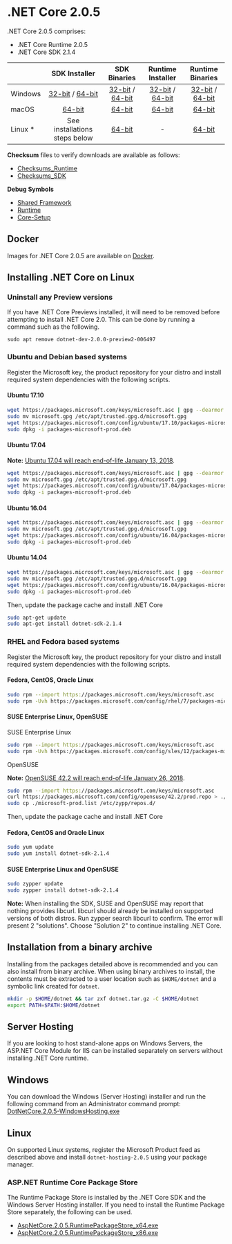 # .NET Core 2.0.5

.NET Core 2.0.5 comprises:

* .NET Core Runtime 2.0.5
* .NET Core SDK 2.1.4

|         | SDK Installer                                         | SDK Binaries                                                         | Runtime Installer                                                  | Runtime Binaries                                                   |
| ------- | :---------------------------------------------------: | :-------------------------------------------------------------------:| :----------------------------------------------------------------: | :----------------------------------------------------------------: |
| Windows | [32-bit](https://download.microsoft.com/download/1/1/5/115B762D-2B41-4AF3-9A63-92D9680B9409/dotnet-sdk-2.1.4-win-x86.exe) / [64-bit](https://download.microsoft.com/download/1/1/5/115B762D-2B41-4AF3-9A63-92D9680B9409/dotnet-sdk-2.1.4-win-x64.exe)  | [32-bit](https://download.microsoft.com/download/1/1/0/11046135-4207-40D3-A795-13ECEA741B32/dotnet-sdk-2.1.4-win-x86.zip) / [64-bit](https://download.microsoft.com/download/1/1/5/115B762D-2B41-4AF3-9A63-92D9680B9409/dotnet-sdk-2.1.4-win-x64.zip) | [32-bit](https://download.microsoft.com/download/1/1/0/11046135-4207-40D3-A795-13ECEA741B32/dotnet-runtime-2.0.5-win-x86.exe) / [64-bit](https://download.microsoft.com/download/1/1/0/11046135-4207-40D3-A795-13ECEA741B32/dotnet-runtime-2.0.5-win-x64.exe) | [32-bit](https://download.microsoft.com/download/1/1/0/11046135-4207-40D3-A795-13ECEA741B32/dotnet-runtime-2.0.5-win-x86.zip) / [64-bit](https://download.microsoft.com/download/1/1/0/11046135-4207-40D3-A795-13ECEA741B32/dotnet-runtime-2.0.5-win-x64.zip) |
| macOS   | [64-bit](https://download.microsoft.com/download/1/1/5/115B762D-2B41-4AF3-9A63-92D9680B9409/dotnet-sdk-2.1.4-osx-x64.pkg)  | [64-bit](https://download.microsoft.com/download/1/1/5/115B762D-2B41-4AF3-9A63-92D9680B9409/dotnet-sdk-2.1.4-osx-x64.tar.gz)| [64-bit](https://download.microsoft.com/download/1/1/0/11046135-4207-40D3-A795-13ECEA741B32/dotnet-runtime-2.0.5-osx-x64.pkg)      | [64-bit](https://download.microsoft.com/download/1/1/0/11046135-4207-40D3-A795-13ECEA741B32/dotnet-runtime-2.0.5-osx-x64.tar.gz)   |
| Linux * | See installations steps below                         | [64-bit](https://download.microsoft.com/download/1/1/5/115B762D-2B41-4AF3-9A63-92D9680B9409/dotnet-sdk-2.1.4-linux-x64.tar.gz)     | -                                                                  | [64-bit](https://download.microsoft.com/download/1/1/0/11046135-4207-40D3-A795-13ECEA741B32/dotnet-runtime-2.0.5-linux-x64.tar.gz) |

**Checksum** files to verify downloads are available as follows:
* [Checksums_Runtime](https://dotnetcli.blob.core.windows.net/dotnet/checksums/2.0.5-runtime-sha.txt)
* [Checksums_SDK](https://dotnetcli.blob.core.windows.net/dotnet/checksums/2.1.4-sdk-sha.txt)

**Debug Symbols**
* [Shared Framework](https://download.microsoft.com/download/1/1/0/11046135-4207-40D3-A795-13ECEA741B32/corefx-2.0.5-symbols.zip)
* [Runtime](https://download.microsoft.com/download/1/1/0/11046135-4207-40D3-A795-13ECEA741B32/coreclr-2.0.5-symbols.zip)
* [Core-Setup](https://download.microsoft.com/download/1/1/0/11046135-4207-40D3-A795-13ECEA741B32/core-setup-2.0.5-symbols.zip)

## Docker

Images for .NET Core 2.0.5 are available on [Docker](https://hub.docker.com/r/microsoft/dotnet/).
## Installing .NET Core on Linux

### Uninstall any Preview versions

If you have .NET Core Previews installed, it will need to be removed before attempting to install .NET Core 2.0. This can be done by running a command such as the following.

`sudo apt remove dotnet-dev-2.0.0-preview2-006497`

### Ubuntu and Debian based systems

Register the Microsoft key, the product repository for your distro and install required system dependencies with the following scripts.

#### Ubuntu 17.10

```bash
wget https://packages.microsoft.com/keys/microsoft.asc | gpg --dearmor > microsoft.gpg
sudo mv microsoft.gpg /etc/apt/trusted.gpg.d/microsoft.gpg
wget https://packages.microsoft.com/config/ubuntu/17.10/packages-microsoft-prod.deb
sudo dpkg -i packages-microsoft-prod.deb
```

#### Ubuntu 17.04

**Note:** [Ubuntu 17.04 will reach end-of-life January 13, 2018](https://lists.ubuntu.com/archives/ubuntu-announce/2018-January.txt).

```bash
wget https://packages.microsoft.com/keys/microsoft.asc | gpg --dearmor > microsoft.gpg
sudo mv microsoft.gpg /etc/apt/trusted.gpg.d/microsoft.gpg
wget https://packages.microsoft.com/config/ubuntu/17.04/packages-microsoft-prod.deb
sudo dpkg -i packages-microsoft-prod.deb
```

#### Ubuntu 16.04

```bash
wget https://packages.microsoft.com/keys/microsoft.asc | gpg --dearmor > microsoft.gpg
sudo mv microsoft.gpg /etc/apt/trusted.gpg.d/microsoft.gpg
wget https://packages.microsoft.com/config/ubuntu/16.04/packages-microsoft-prod.deb
sudo dpkg -i packages-microsoft-prod.deb
```
#### Ubuntu 14.04

```bash
wget https://packages.microsoft.com/keys/microsoft.asc | gpg --dearmor > microsoft.gpg
sudo mv microsoft.gpg /etc/apt/trusted.gpg.d/microsoft.gpg
wget https://packages.microsoft.com/config/ubuntu/16.04/packages-microsoft-prod.deb
sudo dpkg -i packages-microsoft-prod.deb
```

Then, update the package cache and install .NET Core

```bash
sudo apt-get update
sudo apt-get install dotnet-sdk-2.1.4
```

### RHEL and Fedora based systems

Register the Microsoft key, the product repository for your distro and install required system dependencies with the following scripts.

#### Fedora, CentOS, Oracle Linux

```bash
sudo rpm --import https://packages.microsoft.com/keys/microsoft.asc
sudo rpm -Uvh https://packages.microsoft.com/config/rhel/7/packages-microsoft-prod.rpm
```

#### SUSE Enterprise Linux, OpenSUSE

SUSE Enterprise Linux

```bash
sudo rpm --import https://packages.microsoft.com/keys/microsoft.asc
sudo rpm -Uvh https://packages.microsoft.com/config/sles/12/packages-microsoft-prod.rpm
```

OpenSUSE

**Note:** [OpenSUSE 42.2 will reach end-of-life January 26, 2018](https://en.opensuse.org/Lifetime).

```bash
sudo rpm --import https://packages.microsoft.com/keys/microsoft.asc
curl https://packages.microsoft.com/config/opensuse/42.2/prod.repo > ./microsoft-prod.repo
sudo cp ./microsoft-prod.list /etc/zypp/repos.d/
```

Then, update the package cache and install .NET Core

#### Fedora, CentOS and Oracle Linux

```bash
sudo yum update
sudo yum install dotnet-sdk-2.1.4
```

#### SUSE Enterprise Linux and OpenSUSE

```bash
sudo zypper update
sudo zypper install dotnet-sdk-2.1.4
```

**Note:** When installing the SDK, SUSE and OpenSUSE may report that nothing provides libcurl. libcurl should already be installed on supported versions of both distros. Run zypper search libcurl to confirm. The error will present 2 "solutions". Choose "Solution 2" to continue installing .NET Core.

## Installation from a binary archive

Installing from the packages detailed above is recommended and you can also install from binary archive. When using binary archives to install, the contents must be extracted to a user location such as `$HOME/dotnet` and a symbolic link created for `dotnet`.

```bash
mkdir -p $HOME/dotnet && tar zxf dotnet.tar.gz -C $HOME/dotnet
export PATH=$PATH:$HOME/dotnet
```

## Server Hosting

If you are looking to host stand-alone apps on Windows Servers, the ASP.NET Core Module for IIS can be installed separately on servers without installing .NET Core runtime.

## Windows

You can download the Windows (Server Hosting) installer and run the following command from an Administrator command prompt:
[DotNetCore.2.0.5-WindowsHosting.exe](https://download.microsoft.com/download/1/1/0/11046135-4207-40D3-A795-13ECEA741B32/DotNetCore.2.0.5-WindowsHosting.exe)

## Linux

On supported Linux systems, register the Microsoft Product feed as described above and install `dotnet-hosting-2.0.5` using your package manager.

### ASP.NET Runtime Core Package Store

The Runtime Package Store is installed by the .NET Core SDK and the Windows Server Hosting installer. If you need to install the Runtime Package Store separately, the following can be used.

* [AspNetCore.2.0.5.RuntimePackageStore_x64.exe](https://download.microsoft.com/download/1/1/0/11046135-4207-40D3-A795-13ECEA741B32/AspNetCore.2.0.5.RuntimePackageStore_x64.exe)
* [AspNetCore.2.0.5.RuntimePackageStore_x86.exe](https://download.microsoft.com/download/1/1/0/11046135-4207-40D3-A795-13ECEA741B32/AspNetCore.2.0.5.RuntimePackageStore_x86.exe)
